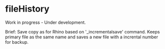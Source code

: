 fileHistory
===========
Work in progress - Under development.

Brief:
Save copy as for Rhino based on '_incrementalsave' command.
Keeps primary file as the same name and saves a new file with a incrental number for backup.
